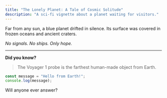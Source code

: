 ```yaml
---
title: "The Lonely Planet: A Tale of Cosmic Solitude"
description: "A sci-fi vignette about a planet waiting for visitors."
---
```


Far from any sun, a blue planet drifted in silence. Its surface was covered in frozen oceans and ancient craters.

*No signals. No ships. Only hope.*

---

**Did you know?**

> The Voyager 1 probe is the farthest human-made object from Earth.

```js
const message = "Hello from Earth!";
console.log(message);
```

Will anyone ever answer?